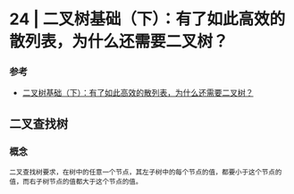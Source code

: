 # 24 | 二叉树基础（下）：有了如此高效的散列表，为什么还需要二叉树？

### 参考

* [二叉树基础（下）：有了如此高效的散列表，为什么还需要二叉树？](https://time.geekbang.org/column/article/68334)

## 二叉查找树

### 概念

```text
二叉查找树要求，在树中的任意一个节点，其左子树中的每个节点的值，都要小于这个节点的值，而右子树节点的值都大于这个节点的值。
```

